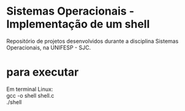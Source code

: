 # Sistemas Operacionais - Implementação de um shell
Repositório de projetos desenvolvidos durante a disciplina Sistemas Operacionais, na UNIFESP - SJC.

# para executar
Em terminal Linux:<br/>
gcc -o shell shell.c<br/>
./shell
